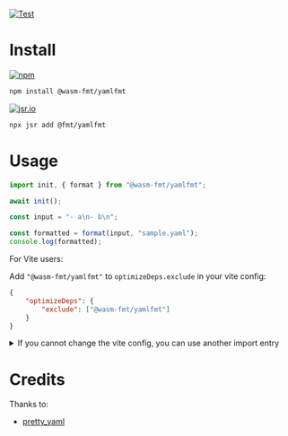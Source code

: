 [![Test](https://github.com/wasm-fmt/yamlfmt/actions/workflows/test.yml/badge.svg)](https://github.com/wasm-fmt/yamlfmt/actions/workflows/test.yml)

# Install

[![npm](https://img.shields.io/npm/v/@wasm-fmt/yamlfmt?color=e38c00)](https://www.npmjs.com/package/@wasm-fmt/yamlfmt)

```bash
npm install @wasm-fmt/yamlfmt
```

[![jsr.io](https://jsr.io/badges/@fmt/yamlfmt?color=e38c00)](https://jsr.io/@fmt/yamlfmt)

```bash
npx jsr add @fmt/yamlfmt
```

# Usage

```javascript
import init, { format } from "@wasm-fmt/yamlfmt";

await init();

const input = "- a\n- b\n";

const formatted = format(input, "sample.yaml");
console.log(formatted);
```

For Vite users:

Add `"@wasm-fmt/yamlfmt"` to `optimizeDeps.exclude` in your vite config:

```JSON
{
    "optimizeDeps": {
        "exclude": ["@wasm-fmt/yamlfmt"]
    }
}
```

<details>
<summary>
If you cannot change the vite config, you can use another import entry

</summary>

```JavaScript
import init, { format } from "@wasm-fmt/yamlfmt/vite";

// ...
```

</details>

# Credits

Thanks to: 
- [pretty_yaml](https://github.com/g-plane/pretty_yaml)